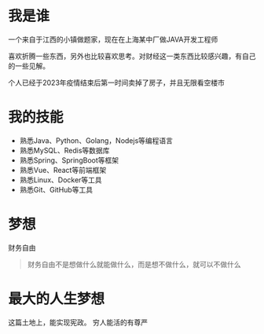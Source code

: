 # 我是谁
一个来自于江西的小镇做题家，现在在上海某中厂做JAVA开发工程师

喜欢折腾一些东西，另外也比较喜欢思考。对财经这一类东西比较感兴趣，有自己的一些见解。

个人已经于2023年疫情结束后第一时间卖掉了房子，并且无限看空楼市



# 我的技能
- 熟悉Java、Python、Golang，Nodejs等编程语言
- 熟悉MySQL、Redis等数据库
- 熟悉Spring、SpringBoot等框架
- 熟悉Vue、React等前端框架
- 熟悉Linux、Docker等工具
- 熟悉Git、GitHub等工具

# 梦想
财务自由

> 财务自由不是想做什么就能做什么，而是想不做什么，就可以不做什么

# 最大的人生梦想
这篇土地上，能实现宪政。
穷人能活的有尊严


